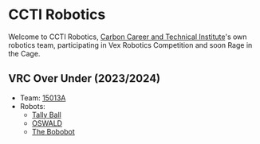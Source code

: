 # CCTI Robotics

Welcome to CCTI Robotics, [Carbon Career and Technical Institute](https://carboncti.org)'s own robotics team, participating in Vex Robotics Competition and soon Rage in the Cage.

## VRC Over Under (2023/2024)
- Team: [15013A](https://www.robotevents.com/teams/VRC/15013A)
- Robots:
  - [Tally Ball](https://github.com/CCTI-Robotics/TallyBall)
  - [OSWALD](https://github.com/CCTI-Robotics/OSWALD)
  - [The Bobobot](https://github.com/CCTI-Robotics/TheBobobot)


